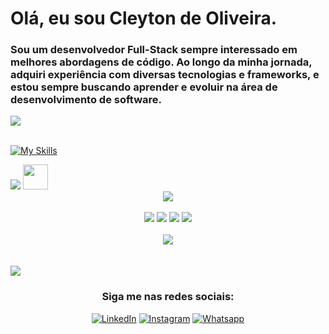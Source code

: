 
# Olá, eu sou Cleyton de Oliveira. 
    
### Sou um desenvolvedor Full-Stack sempre interessado em melhores abordagens de código. Ao longo da minha jornada, adquiri experiência com diversas tecnologias e frameworks, e estou sempre buscando aprender e evoluir na área de desenvolvimento de software.


<img src="https://user-images.githubusercontent.com/73097560/115834477-dbab4500-a447-11eb-908a-139a6edaec5c.gif">



 
<div style="display : inline_block"> <br>

[![My Skills](https://skillicons.dev/icons?i=java,spring,html,css,js,angular,ts,mysql,postgresql,mongo,bootstrap,docker,git,rabbitmq,linux)](https://skillicons.dev)
</div>

<img src="https://user-images.githubusercontent.com/73097560/115834477-dbab4500-a447-11eb-908a-139a6edaec5c.gif">


<img src="https://media.giphy.com/media/iY8CRBdQXODJSCERIr/giphy.gif" width="40">
<div align="center">
 <img src="https://github-profile-summary-cards.vercel.app/api/cards/profile-details?username=cleytonorocha&theme=tokyonight&card_width=500px" /> <br><br>
 <img src="https://github-profile-summary-cards.vercel.app/api/cards/stats?username=cleytonorocha&theme=tokyonight&rank_icon=defaut&include_all_commits=true" />
 <img src="https://github-profile-summary-cards.vercel.app/api/cards/repos-per-language?username=cleytonorocha&theme=tokyonight&show_icons=true&hide_border=true&border_radius=10" />
 <img src="https://github-profile-summary-cards.vercel.app/api/cards/productive-time?username=cleytonorocha&theme=tokyonight&utcOffset=-3" />
 <img src="https://github-profile-summary-cards.vercel.app/api/cards/most-commit-language?username=cleytonorocha&theme=tokyonight"/><br><br>
 <img src="https://github-profile-trophy.vercel.app/?username=cleytonorocha&theme=algolia&column=6&row=1"/>
</div>
<br><br>
<img src="https://user-images.githubusercontent.com/73097560/115834477-dbab4500-a447-11eb-908a-139a6edaec5c.gif"><br>

<div align="center">

### Siga me nas redes sociais:
[![LinkedIn](https://img.shields.io/badge/LinkedIn-0077B5?style=for-the-badge&logo=linkedin&logoColor=white)](https://www.linkedin.com/in/cleytonorocha/)
[![Instagram](https://img.shields.io/badge/Instagram-E4405F?style=for-the-badge&logo=instagram&logoColor=white)](https://www.instagram.com/cleyton_o_r)
[![Whatsapp](https://img.shields.io/badge/WhatsApp-25D366?style=for-the-badge&logo=whatsapp&logoColor=white)](https://api.whatsapp.com/send?phone=5531996709760)
</div>

